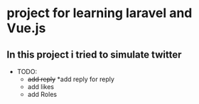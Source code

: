 # project for learning laravel and Vue.js
## In this project i tried to simulate twitter 



* TODO:
    * ~~add reply~~
        *add reply for reply
    * add likes
    * add Roles
    
    
